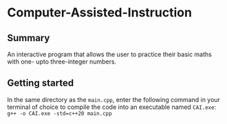 # Computer-Assisted-Instruction

## Summary
An interactive program that allows the user to practice their basic maths with one- upto three-integer numbers.

## Getting started
In the same directory as the `main.cpp`, enter the following command in your terminal of choice to compile the code into an executable named `CAI.exe`:<br>
`g++ -o CAI.exe -std=c++20 main.cpp`
